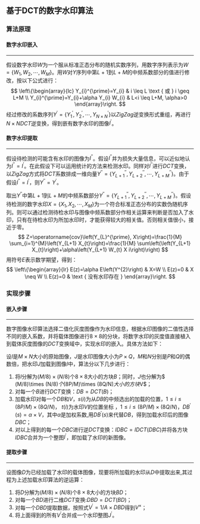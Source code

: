 ## 基于DCT的数字水印算法

### 算法原理

#### 数字水印嵌入

---

假设数字水印$W$为一个服从标准正态分布的随机实数序列，用数字序列表示为$W=\{W_{1},W_{2},\cdots ,W_{M}\}$。用$W$对$Y$序列中第$L+1$到$L+M$的中频系数部分的值进行修改，按以下公式进行：
$$
\left\{\begin{array}{lc}
Y_{i}^{\prime}=Y_{i} & i \leq L \text { 或 } i \geq L+M \\
Y_{i}^{\prime}=Y_{i}+\alpha Y_{i} W_{i} & L<i \leq L+M, \alpha>0
\end{array}\right.
$$
经过修改的系数序列$Y^{\prime}=\{Y_{1}^{\prime},Y_{2}^{\prime},\cdots,Y_{N\times N}^{\prime}\}$以$ZigZag$逆变换形式重组，再进行$N\times N DCT$逆变换，得到嵌有数字水印的图像$I^{\prime}$。

#### 数字水印提取

---

假设待检测的可能含有水印的图像为$I^{\prime \prime}$。假设$I^{\prime \prime}$并为损失大量信息，可以近似地认为$I^{\prime \prime}=I^{\prime}$。在此假设下可以运用统计的方法来检测水印。同样对$I^{\prime \prime}$进行$DCT$变换，以$ZigZag$方式将$DCT$系数排成一维向量$Y^{\prime \prime}=\{Y_{L+1}^{\prime \prime},Y_{L+2}^{\prime \prime},\cdots ,Y_{L+M}^{\prime \prime}\}$。由于假设$I^{\prime \prime}=I^{\prime}$，则$Y^{\prime \prime}=Y^{\prime}$。

取出$Y^{\prime \prime}$中第$L+1$到$L+M$的中频系数部分$Y^{\prime \prime}=\{Y_{L+1}^{\prime \prime},Y_{L+2}^{\prime \prime},\cdots,Y_{L+M}^{\prime \prime}\}$。假设待检测的数字水印$X=\{X_{1},X_{2},\cdots,X_{M}\}$为一个符合标准正态分布的实数伪随机序列。则可以通过检测待检水印与图像中频系数部分作相关运算来判断是否加入了水印，只有在待检水印为所加水印时，才能获得较大的相关值。否则相关值很小，接近于零。
$$
Z=\operatorname{cov}\left(Y_{L}^{\prime}, X\right)=\frac{1}{M} \sum_{i=1}^{M}\left(Y_{L+1} X_{t}\right)=\frac{1}{M} \sum\left(\left(Y_{L+1} X_{t}\right)+\alpha\left(Y_{L+1} W_{t} X i\right)\right)
$$
用符号$E$表示数学期望，得到：
$$
\left\{\begin{array}{lr}
E(z)=\alpha E\left(Y^{2}\right) & X=W \\
E(z)=0 & X \neq W \\
E(z)=0 & \text { 没有水印存在 }
\end{array}\right.
$$

### 实现步骤

#### 嵌入步骤

---

数字图像水印算法选择二值化灰度图像作为水印信息，根据水印图像的二值性选择不同的嵌入系数，并将载体图像进行$8\times8$的分块，将数字水印的灰度值直接植入到载体灰度图像的$DCT$变换域中，实现水印的嵌入。具体方法如下： 

设$I$是$M\times N$大小的原始图像，$J$是水印图像大小为$P\times Q$，$M$和$N$分别是$P$和$Q$的偶数倍，把水印$J$加载到图像$I$中，算法分以下几步进行： 

1. 将$I$分解为$(M/8)\times (N/8)$个$8\times 8$大小的方块$B$；同时，$J$也分解为$ (M/8)\times (N/8)$个$(8P/M)\times (8Q/N)$大小的方块$V$； 
2. 对每一个$B$进行$DCT$变换：$DB=DCT(B)$； 
3. 加载水印对每一个$DB$和$V$，$s(i)$为从$DB$的中频选出的加载的位置，$1\leq i\leq (8P/M)\times (8Q/N)$， $t(i)$为水印$V$的位置坐标 ，$1\leq i\leq (8P/M)\times (8Q/N)$，$DB^{\prime}(s)=\alpha \times V$，其中$\alpha$是加权系数,用$DB^{\prime}(s)$来代替$DB$，得到加载水印后的图像$DBC$；
4. 对以上得到的每一个$DBC$进行逆$DCT$变换：$IDBC=IDCT(DBC)$并将各方块$IDBC$合并为一个整图$I^{\prime}$，即加载了水印的新图像。 

#### 提取步骤

---

设图像$D$为已经加载了水印的载体图像，现要将所加载的水印从$D$中提取出来,其过程为上述加载水印算法的逆运算： 

1. 将$D$分解为$(M/8)\times (N/8)$个$8\times 8$大小的方块$BD$； 
2. 对每一个$BD$进行二维$DCT$变换:$DBD=DCT(BD)$； 
3. 对每一个$DBD$提取数据，按照式$V^{\prime}=1/A\times DBD$得到$V^{\times}$；
4.  将上面得到的所有$V^{\prime}$合并成一个水印整图$J^{\prime}$。 